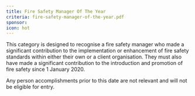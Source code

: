 ```yaml
---
title: Fire Safety Manager Of The Year
criteria: fire-safety-manager-of-the-year.pdf
sponsor: 
icon: hot
---
```

This category is designed to recognise a fire safety manager who made a significant contribution to the implementation or enhancement of fire safety standards within either their own or a client organisation. They must also have made a significant contribution to the introduction and promotion of fire safety since 1 January 2020. 

Any person accomplishments prior to this date are not relevant and will not be eligible for entry.